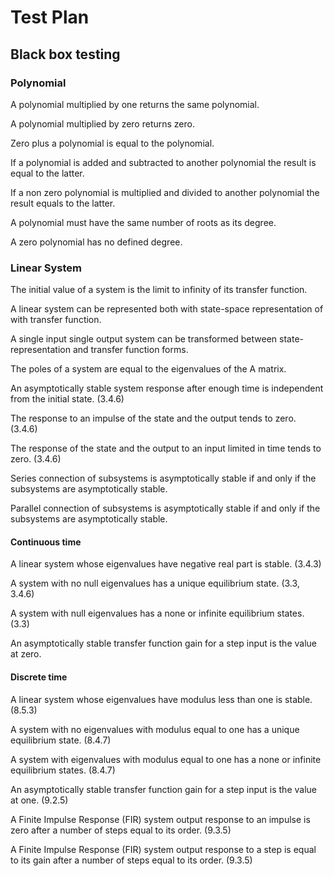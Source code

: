 # Test Plan

## Black box testing

### Polynomial
A polynomial multiplied by one returns the same polynomial.

A polynomial multiplied by zero returns zero.

Zero plus a polynomial is equal to the polynomial.

If a polynomial is added and subtracted to another polynomial the result is equal to the latter.

If a non zero polynomial is multiplied and divided to another polynomial the result equals to the latter.

A polynomial must have the same number of roots as its degree.

A zero polynomial has no defined degree.

### Linear System

The initial value of a system is the limit to infinity of its transfer function.

A linear system can be represented both with state-space representation of with transfer function.

A single input single output system can be transformed between state-representation and transfer function forms.

The poles of a system are equal to the eigenvalues of the A matrix.

An asymptotically stable system response after enough time is independent from the initial state. (3.4.6)

The response to an impulse of the state and the output tends to zero. (3.4.6)

The response of the state and the output to an input limited in time tends to zero. (3.4.6)

Series connection of subsystems is asymptotically stable if and only if the subsystems are asymptotically stable.

Parallel connection of subsystems is asymptotically stable if and only if the subsystems are asymptotically stable.

#### Continuous time

A linear system whose eigenvalues have negative real part is stable. (3.4.3)

A system with no null eigenvalues has a unique equilibrium state. (3.3, 3.4.6)

A system with null eigenvalues has a none or infinite equilibrium states. (3.3)

An asymptotically stable transfer function gain for a step input is the value at zero.

#### Discrete time

A linear system whose eigenvalues have modulus less than one is stable. (8.5.3)

A system with no eigenvalues with modulus equal to one has a unique equilibrium state. (8.4.7)

A system with eigenvalues with modulus equal to one has a none or infinite equilibrium states. (8.4.7)

An asymptotically stable transfer function gain for a step input is the value at one. (9.2.5)

A Finite Impulse Response (FIR) system output response to an impulse is zero after a number of steps equal to its order. (9.3.5)

A Finite Impulse Response (FIR) system output response to a step is equal to its gain after a number of steps equal to its order. (9.3.5)

